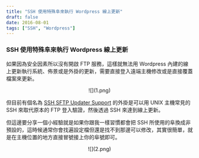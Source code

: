 ```yaml
---
title: "SSH 使用特殊阜來執行 Wordpress 線上更新"
draft: false
date: 2016-08-01
tags: ["SSH", "Wordpress"]
---
```



### SSH 使用特殊阜來執行 Wordpress 線上更新

如果因為安全因素所以沒有開啟 FTP 服務，這樣就無法用 Wordpress 內建的線上更新執行系統、佈景或是外掛的更新，需要直接登入遠端主機修改或是直接覆蓋檔案來更新。

<!--more-->


<center>
![](1.png)
</center>


但目前有個名為 <a href="https://wordpress.org/plugins/ssh-sftp-updater-support/">SSH SFTP Updater Support</a> 的外掛是可以用 UNIX 主機常見的 SSH 來取代原本的 FTP 登入驗證，然後透過 SSH 來達到線上更新。

但這邊要分享一個小經驗就是如果你跟我一樣習慣都會把 SSH 所使用的阜換成非預設的，這時候通常你會找遍設定檔但還是找不到那邊可以修改，其實很簡單，就是在主機位置的地方直接冒號接上你的阜號即可。


<center>
![](2.png)
</center>




